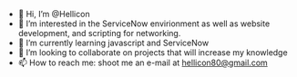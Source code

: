 - 👋 Hi, I’m @Hellicon
- 👀 I’m interested in the ServiceNow envirionment as well as website development, and scripting for networking.
- 🌱 I’m currently learning javascript and ServiceNow
- 💞️ I’m looking to collaborate on projects that will increase my knowledge
- 📫 How to reach me:  shoot me an e-mail at hellicon80@gmail.com

<!---
Hellicon/Hellicon is a ✨ special ✨ repository because its `README.md` (this file) appears on your GitHub profile.
You can click the Preview link to take a look at your changes.
--->
